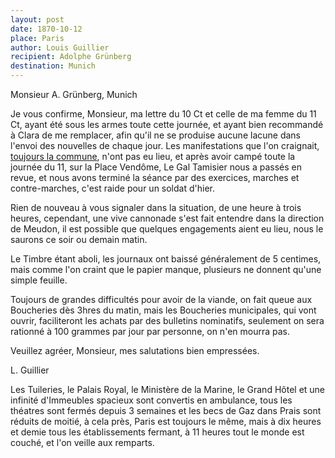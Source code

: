 ```yaml
---
layout: post
date: 1870-10-12
place: Paris
author: Louis Guillier
recipient: Adolphe Grünberg
destination: Munich
---
```


Monsieur A. Grünberg, Munich


Je vous confirme, Monsieur, ma lettre du 10 Ct et celle de ma femme du 11 Ct,
ayant été sous les armes toute cette journée, et ayant bien recommandé à Clara
de me remplacer, afin qu'il ne se produise aucune lacune dans l'envoi des
nouvelles de chaque jour. Les manifestations que l'on craignait, <ins
class="straight">toujours la commune</ins>, n'ont pas eu lieu, et après avoir
campé toute la journée du 11, sur la Place Vendôme, Le Gal Tamisier nous
a passés en revue, et nous avons terminé la séance par des exercices, marches
et contre-marches, c'est raide pour un soldat d'hier.

Rien de nouveau à vous signaler dans la situation, de une heure à trois heures,
cependant, une vive cannonade s'est fait entendre dans la direction de Meudon,
il est possible que quelques engagements aient eu lieu, nous le saurons ce soir
ou demain matin.

Le Timbre étant aboli, les journaux ont baissé généralement de 5 centimes, mais
comme l'on craint que le papier manque, plusieurs ne donnent qu'une simple
feuille.

Toujours de grandes difficultés pour avoir de la viande, on fait queue aux
Boucheries dès 3hres du matin, mais les Boucheries municipales, qui vont
ouvrir, faciliteront les achats par des bulletins nominatifs, seulement on sera
rationné à 100 grammes par jour par personne, on n'en mourra pas.

Veuillez agréer, Monsieur, mes salutations bien empressées.

L. Guillier

Les Tuileries, le Palais Royal, le Ministère de la Marine, le Grand Hôtel et
une infinité d'Immeubles spacieux sont convertis en ambulance, tous les
théatres sont fermés depuis 3 semaines et les becs de Gaz dans Prais sont
réduits de moitié, à cela près, Paris est toujours le même, mais à dix heures
et demie tous les établissements fermant, à 11 heures tout le monde est couché,
et l'on veille aux remparts.
